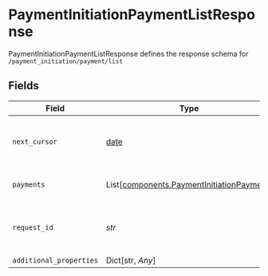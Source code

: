 # PaymentInitiationPaymentListResponse

PaymentInitiationPaymentListResponse defines the response schema for `/payment_initiation/payment/list`


## Fields

| Field                                                                                                                                                             | Type                                                                                                                                                              | Required                                                                                                                                                          | Description                                                                                                                                                       |
| ----------------------------------------------------------------------------------------------------------------------------------------------------------------- | ----------------------------------------------------------------------------------------------------------------------------------------------------------------- | ----------------------------------------------------------------------------------------------------------------------------------------------------------------- | ----------------------------------------------------------------------------------------------------------------------------------------------------------------- |
| `next_cursor`                                                                                                                                                     | [date](https://docs.python.org/3/library/datetime.html#date-objects)                                                                                              | :heavy_check_mark:                                                                                                                                                | The value that, when used as the optional `cursor` parameter to `/payment_initiation/payment/list`, will return the next unreturned payment as its first payment. |
| `payments`                                                                                                                                                        | List[[components.PaymentInitiationPayment](../../models/components/paymentinitiationpayment.md)]                                                                  | :heavy_check_mark:                                                                                                                                                | An array of payments that have been created, associated with the given `client_id`.                                                                               |
| `request_id`                                                                                                                                                      | *str*                                                                                                                                                             | :heavy_check_mark:                                                                                                                                                | A unique identifier for the request, which can be used for troubleshooting. This identifier, like all Plaid identifiers, is case sensitive.                       |
| `additional_properties`                                                                                                                                           | Dict[str, *Any*]                                                                                                                                                  | :heavy_minus_sign:                                                                                                                                                | N/A                                                                                                                                                               |